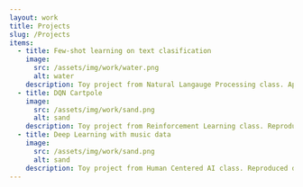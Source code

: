 ```yaml
---
layout: work
title: Projects
slug: /Projects
items:
  - title: Few-shot learning on text clasification
    image:
      src: /assets/img/work/water.png
      alt: water
    description: Toy project from Natural Langauge Processing class. Applied siamese network, prototypical network on text classfication task. You can look at the code (<a href="">Here</a>)
  - title: DQN Cartpole
    image:
      src: /assets/img/work/sand.png
      alt: sand
    description: Toy project from Reinforcement Learning class. Reproduced DQN using Gymnasium cartpole. (<a href="https://github.com/hidden719/dqn_cartpole">Code</a>)
  - title: Deep Learning with music data
    image:
      src: /assets/img/work/sand.png
      alt: sand
    description: Toy project from Human Centered AI class. Reproduced different Machine Learning technique on music classfication problem(<a href="https://github.com/hidden719/audioclassfication">Code</a>)
---
```



<br />
<br />
